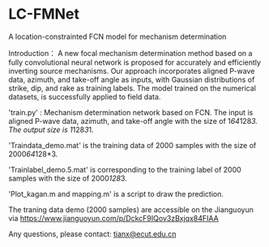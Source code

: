 # LC-FMNet
A location-constrainted FCN model for mechanism determination

Introduction： A new focal mechanism determination method based on a fully convolutional neural network is proposed for accurately and efficiently inverting source mechanisms. Our approach incorporates aligned P-wave data, azimuth, and take-off angle as inputs, with Gaussian distributions of strike, dip, and rake as training labels. The model trained on the numerical datasets, is successfully applied to field data. 


'train.py' : Mechanism determination network based on FCN. The input is aligned P-wave data, azimuth, and take-off angle with the size of 1*64*128*3. The output size is 1*128*3*1.

'Traindata_demo.mat' is the training data of 2000 samples with the size of 2000*64*128*3.

'Trainlabel_demo.5.mat' is corresponding to the training label of 2000 samples with the size of 2000*128*3.

'Plot_kagan.m and mapping.m' is a script to draw the prediction.


The traning data demo (2000 samples) are accessible on the Jianguoyun via https://www.jianguoyun.com/p/DckcF9IQov3zBxjqx84FIAA

Any questions, please contact: tianx@ecut.edu.cn
